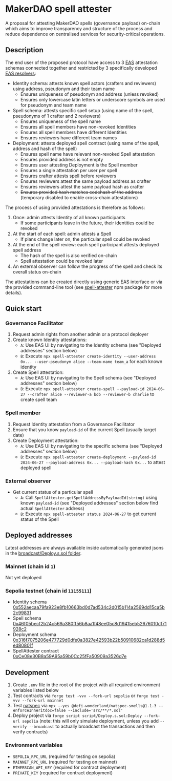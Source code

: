 # MakerDAO spell attester

A proposal for attesting MakerDAO spells (governance payload) on-chain which aims to improve transparency and structure of the process and reduce dependence on centralised services for security-critical operations.

## Description

The end user of the proposed protocol have access to 3 [EAS](https://attest.org/) attestation schemas connected together and restricted by 3 specifically developed [EAS resolvers](https://docs.attest.org/docs/tutorials/resolver-contracts):
- Identity schema: attests known spell actors (crafters and reviewers) using address, pseudonym and their team name
    - Ensures uniqueness of pseudonym and address (unless revoked)
    - Ensures only lowercase latin letters or underscore symbols are used for pseudonym and team name
- Spell schema: attests specific spell setup (using name of the spell, pseudonyms of 1 crafter and 2 reviewers)
    - Ensures uniqueness of the spell name
    - Ensures all spell members have non-revoked Identities
    - Ensures all spell members have different Identities
    - Ensures reviewers have different team names
- Deployment: attests deployed spell contract (using name of the spell, address and hash of the spell)
    - Ensures spell name have relevant non-revoked Spell attestation
    - Ensures provided address is not empty
    - Ensures user attesting Deployment is the Spell member
    - Ensures a single attestation per user per spell
    - Ensures crafter attests spell before reviewers
    - Ensures reviewers attest the same payload address as crafter
    - Ensures reviewers attest the same payload hash as crafter
    - ~~Ensures provided hash matches codehash of the address~~ (temporary disabled to enable cross-chain attestations)

The process of using provided attestations is therefore as follows:
1. Once: admin attests Identity of all known participants
    - If some participants leave in the future, their identities could be revoked
2. At the start of each spell: admin attests a Spell
    - If plans change later on, the particular spell could be revoked
3. At the end of the spell review: each spell participant attests deployed spell address
    - The hash of the spell is also verified on-chain
    - Spell attestation could be revoked later
4. An external observer can follow the progress of the spell and check its overall status on-chain

The attestations can be created directly using generic EAS interface or via the provided command-line tool (see [spell-attester](https://www.npmjs.com/package/spell-attester) npm package for more details).

## Quick start

### Governance Facilitator

1. Request admin rights from another admin or a protocol deployer
2. Create known Identity attestations:
    - `A`: Use EAS UI by navigating to the Identity schema (see "Deployed addresses" section below)
    - `B`: Execute `npx spell-attester create-identity --user-address 0x... --user-pseudonym alice --team-name team_a` for each known identity
3. Create Spell attestation:
    - `A`: Use EAS UI by navigating to the Spell schema (see "Deployed addresses" section below)
    - `B`: Execute `npx spell-attester create-spell --payload-id 2024-06-27 --crafter alice --reviewer-a bob --reviewer-b charlie` to create spell team

### Spell member

1. Request Identity attestation from a Governance Facilitator
2. Ensure that you know `payload-id` of the current Spell (usually target date)
3. Create Deployment attestation:
    - `A`: Use EAS UI by navigating to the specific schema (see "Deployed addresses" section below)
    - `B`: Execute `npx spell-attester create-deployment --payload-id 2024-06-27 --payload-address 0x... --payload-hash 0x...` to attest deployed spell

### External observer

- Get current status of a particular spell
    - `A`: Call `SpellAttester.getSpellAddressByPayloadId(string)` using known `payload-id` (see "Deployed addresses" section below find actual `SpellAttester` address)
    - `B`: Execute `npx spell-attester status 2024-06-27` to get current status of the Spell

## Deployed addresses

Latest addresses are always available inside automatically generated jsons in the [broadcast/Deploy.s.sol folder](./broadcast/Deploy.s.sol/).

### Mainnet (chain id `1`)
Not yet deployed

### Sepolia testnet (chain id `11155111`)
- Identity schema [0x552aecaa79fa923e8fb10663bd0d7ad534c2d015b114a2569dd15ca5b2c99831](https://sepolia.easscan.org/attestation/attestWithSchema/0x552aecaa79fa923e8fb10663bd0d7ad534c2d015b114a2569dd15ca5b2c99831)
- Spell schema [0x46f05becf2b24c569a380ff56b8aa1f48ee05c8d19415eb52676010c171928c2](https://sepolia.easscan.org/attestation/attestWithSchema/0x46f05becf2b24c569a380ff56b8aa1f48ee05c8d19415eb52676010c171928c2)
- Deployment schema [0x316f7075206e477729d0dfe0a3827e42593b22b50910682ca1d288d5ed80801f](https://sepolia.easscan.org/attestation/attestWithSchema/0x316f7075206e477729d0dfe0a3827e42593b22b50910682ca1d288d5ed80801f)
- SpellAttester contract [0xCe08e30B8a59A95a59b0Cc25fFa50909a3526d7e](https://sepolia.etherscan.io/address/0xCe08e30B8a59A95a59b0Cc25fFa50909a3526d7e#code)

## Development

1. Create `.env` file in the root of the project with all required environment variables listed below
2. Test contracts via `forge test -vvv --fork-url sepolia` or `forge test -vvv --fork-url mainnet`
3. Test [natspec](https://docs.soliditylang.org/en/latest/natspec-format.html) via `npx --yes @defi-wonderland/natspec-smells@1.1.3 --enforceInheritdoc=false --include='src/**/*.sol'`
4. Deploy project via `forge script script/Deploy.s.sol:Deploy --fork-url sepolia` (note: this will only simulate deployment, unless you add `--verify --broadcast` to actually broadcast the transactions and then verify contracts)

### Environment variables

- `SEPOLIA_RPC_URL` (required for testing on sepolia)
- `MAINNET_RPC_URL` (required for testing on mainnet)
- `ETHERSCAN_API_KEY` (required for contract deployment)
- `PRIVATE_KEY` (required for contract deployment)
